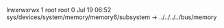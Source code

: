 lrwxrwxrwx 1 root root 0 Jul 19 06:52 sys/devices/system/memory/memory6/subsystem -> ../../../../bus/memory
